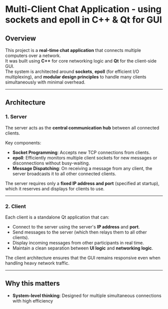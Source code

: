 # Multi-Client Chat Application - using sockets and epoll in C++ & Qt for GUI

## Overview

This project is a **real-time chat application** that connects multiple computers over a network.  
It was built using **C++** for core networking logic and **Qt** for the client-side GUI.  
The system is architected around **sockets**, **epoll** (for efficient I/O multiplexing), and **modular design principles** to handle many clients simultaneously with minimal overhead.

---

## Architecture

### 1. Server

The server acts as the **central communication hub** between all connected clients.

Key components:
- **Socket Programming**: Accepts new TCP connections from clients.
- **epoll**: Efficiently monitors multiple client sockets for new messages or disconnections without busy-waiting.
- **Message Dispatching**: On receiving a message from any client, the server broadcasts it to all other connected clients.

The server requires only a **fixed IP address and port** (specified at startup), which it reserves and displays for clients to use.

---

### 2. Client

Each client is a standalone Qt application that can:

- Connect to the server using the server's **IP address** and **port**.
- Send messages to the server (which then relays them to all other clients).
- Display incoming messages from other participants in real time.
- Maintain a clean separation between **UI logic** and **networking logic**.

The client architecture ensures that the GUI remains responsive even when handling heavy network traffic.

---

## Why this matters

- **System-level thinking**: Designed for multiple simultaneous connections with high efficiency

